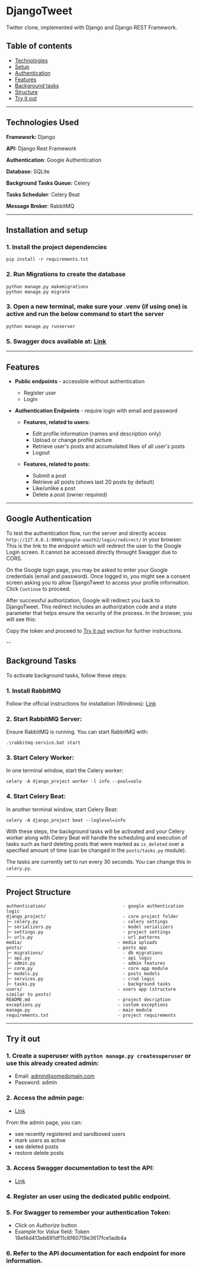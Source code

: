 # DjangoTweet

Twitter clone, implemented with Django and Django REST Framework.

## Table of contents

* [Technologies](#technologies-used)
* [Setup](#installation-and-setup)
* [Authentication](#google-authentication)
* [Features](#features)
* [Background tasks](#background-tasks)
* [Structure](#project-structure)
* [Try it out](#try-it-out)

---

## Technologies Used

**Framework:** Django

**API:** Django Rest Framework

**Authentication**: Google Authentication

**Database:** SQLite

**Background Tasks Queue:** Celery

**Tasks Scheduler**: Celery Beat

**Message Broker**: RabbitMQ

---

## Installation and setup

### 1. Install the project dependencies

```
pip install -r requirements.txt
```

### 2. Run Migrations to create the database

```
python manage.py makemigrations
python manage.py migrate
```

### 3. Open a new terminal, make sure your .venv (if using one) is active and run the below command to start the server

```
python manage.py runserver
```

### 5. Swagger docs available at: [Link](http://127.0.0.1:8000/api/v1/swagger/schema/)

---

## Features

- **Public endpoints** - accessible without authentication
    * Register user
    * Login

- **Authentication Endpoints** - require login with email and password

    - **Features, related to users:**
        * Edit profile information (names and description only)
        * Upload or change profile picture
        * Retrieve user's posts and accumulated likes of all user's posts
        * Logout
  
    - **Features, related to posts:**
        * Submit a post
        * Retrieve all posts (shows last 20 posts by default)
        * Like/unlike a post
        * Delete a post (owner required)

---

## Google Authentication

To test the authentication flow, run the server and directly access `http://127.0.0.1:8000/google-oauth2/login/redirect/` in your browser. This is the link to the endpoint which will redirect the user to the Google Login screen. It cannot be accessed directly throught Swagger due to CORS.

On the Google login page, you may be asked to enter your Google credentials (email and password). Once logged in, you might see a consent screen asking you to allow DjangoTweet to access your profile information. Click `Continue` to proceed.

After successful authorization, Google will redirect you back to DjangoTweet. This redirect includes an authorization code and a state parameter that helps ensure the security of the process. In the browser, you will see this:

Copy the token and proceed to [Try it out](#try-it-out) section for further instructions.

--

## Background Tasks

To activate background tasks, follow these steps:

### 1. Install RabbitMQ

Follow the official instructions for installation (Windows): [Link](https://www.rabbitmq.com/docs/install-windows)

### 2. Start RabbitMQ Server:

Ensure RabbitMQ is running. You can start RabbitMQ with:

```
.\rabbitmq-service.bat start
```

### 3. Start Celery Worker:

In one terminal window, start the Celery worker:

```
celery -A django_project worker -l info --pool=solo
```

### 4. Start Celery Beat:

In another terminal window, start Celery Beat:

```
celery -A django_project beat --loglevel=info
```

With these steps, the background tasks will be activated and your Celery worker along with Celery Beat will handle the scheduling and execution of tasks such as hard deleting posts that were marked as `is_deleted` over a specified amount of time (can be changed in the `posts/tasks.py` module).

The tasks are currently set to run every 30 seconds. You can change this in `celery.py`.

---

## Project Structure

```
authentication/                             - google authentication logic
django_project/                             - core project folder
├─ celery.py                                - celery settings
├─ serializers.py                           - model serializers
├─ settings.py                              - project settings
├─ urls.py                                  - url patterns
media/                                    - media uploads
posts/                                    - posts app
├─ migrations/                              - db migrations
├─ api.py                                   - api logic
├─ admin.py                                 - admin features
├─ core.py                                  - core app module
├─ models.py                                - posts models
├─ services.py                              - crud logic
├─ tasks.py                                 - background tasks
users/                                    - users app (structure similar to posts)
README.md                                 - project decription
exceptions.py                             - custom exceptions
manage.py                                 - main module
requirements.txt                          - project requirements
```

---

## Try it out

### 1. Create a superuser with `python manage.py createsuperuser` or use this already created admin:

- Email: admin@somedomain.com
- Password: admin

### 2. Access the admin page:

- [Link](http://127.0.0.1:8000/admin/)

From the admin page, you can:

- see recently registered and sandboxed users
- mark users as active
- see deleted posts
- restore delete posts

### 3. Access Swagger documentation to test the API:

- [Link](http://127.0.0.1:8000/api/v1/swagger/schema/)


### 4. Register an user using the dedicated public endpoint.

### 5. For Swagger to remember your authentication Token:

- Click on *Authorize* button
- Example for *Value* field: Token 18ef4d413eb691df11c6f60719e3617fce1adb4a

### 6. Refer to the API documentation for each endpoint for more information.
